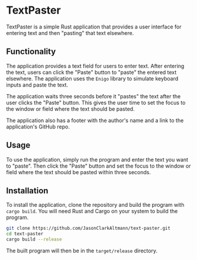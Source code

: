 # TextPaster

TextPaster is a simple Rust application that provides a user interface for entering text and then "pasting" that text elsewhere.

## Functionality

The application provides a text field for users to enter text. After entering the text, users can click the "Paste" button to "paste" the entered text elsewhere. The application uses the `Enigo` library to simulate keyboard inputs and paste the text.

The application waits three seconds before it "pastes" the text after the user clicks the "Paste" button. This gives the user time to set the focus to the window or field where the text should be pasted.

The application also has a footer with the author's name and a link to the application's GitHub repo.

## Usage

To use the application, simply run the program and enter the text you want to "paste". Then click the "Paste" button and set the focus to the window or field where the text should be pasted within three seconds.

## Installation

To install the application, clone the repository and build the program with `cargo build`. You will need Rust and Cargo on your system to build the program.

```bash
git clone https://github.com/JasonClarkAltmann/text-paster.git
cd text-paster
cargo build --release
```

The built program will then be in the `target/release` directory.